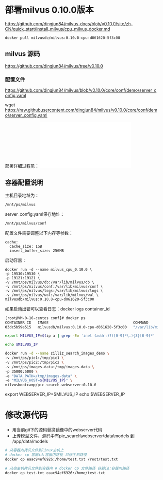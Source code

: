 # 部署milvus 0.10.0版本
https://github.com/dingjun84/milvus-docs/blob/v0.10.0/site/zh-CN/quick_start/install_milvus/cpu_milvus_docker.md

```
docker pull milvusdb/milvus:0.10.0-cpu-d061620-5f3c00
```


## milvus 源码
https://github.com/dingjun84/milvus/tree/v0.10.0

### 配置文件
https://github.com/dingjun84/milvus/blob/v0.10.0/core/conf/demo/server_config.yaml

wget https://raw.githubusercontent.com/dingjun84/milvus/v0.10.0/core/conf/demo/server_config.yaml


部署详细过程见： ![cpu_milvus_docker.md](docs/cpu_milvus_docker.md)

## 容器配置说明
主机目录地址为：
```
/mnt/ps/milvus
```
server_config.yaml保存地址：
```
/mnt/ps/milvus/conf
```
配置文件需要调整以下内存等参数：
```
cache:
  cache_size: 1GB
  insert_buffer_size: 256MB
```

启动容器：
```
docker run -d --name milvus_cpu_0.10.0 \
-p 19530:19530 \
-p 19121:19121 \
-v /mnt/ps/milvus/db:/var/lib/milvus/db \
-v /mnt/ps/milvus/conf:/var/lib/milvus/conf \
-v /mnt/ps/milvus/logs:/var/lib/milvus/logs \
-v /mnt/ps/milvus/wal:/var/lib/milvus/wal \
milvusdb/milvus:0.10.0-cpu-d061620-5f3c00
```
如果启动出错可以查看日志：docker logs container_id
```bash
[root@VM-0-16-centos conf]# docker ps
CONTAINER ID   IMAGE                                       COMMAND                  CREATED         STATUS          PORTS                                                                                          NAMES
03dc5b59e515   milvusdb/milvus:0.10.0-cpu-d061620-5f3c00   "/var/lib/milvus/doc…"   3 minutes ago   Up 23 seconds   0.0.0.0:19121->19121/tcp, :::19121->19121/tcp, 0.0.0.0:19530->19530/tcp, :::19530->19530/tcp   milvus_cpu_0.10.0
```

```bash
export MILVUS_IP=$(ip a | grep -Eo 'inet (addr:)?([0-9]*\.){3}[0-9]*' | grep -Eo '([0-9]*\.){3}[0-9]*' | grep -v '127.0.0.1'| head -n 1)

echo $MILVUS_IP

docker run -d --name zilliz_search_images_demo \
-v /mnt/ps/pic1:/tmp/pic1 \
-v /mnt/ps/pic2:/tmp/pic2 \
-v /mnt/ps/images-data:/tmp/images-data \
-p 35000:5000 \
-e "DATA_PATH=/tmp/images-data" \
-e "MILVUS_HOST=${MILVUS_IP}" \
milvusbootcamp/pic-search-webserver:0.10.0
```

export WEBSERVER_IP=$MILVUS_IP
echo $WEBSERVER_IP

# 修改源代码
- 用当前git下的源码替换镜像中的webserver代码
- 上传模型文件，源码中有pic_search\webserver\data\models 到 /app/data/models
```bash
# 从容器内拷贝文件到linux主机上
# docker cp 容器id:容器内路径 目标主机路径
docker cp eaac94ef6926:/home/test.txt /root/test.txt
 
# 从宿主机拷贝文件到容器内 # docker cp 文件路径 容器id:容器内路径
docker cp test.txt eaac94ef6926:/home/test.txt
```
